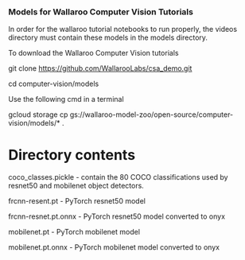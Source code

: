 ### Models for Wallaroo Computer Vision Tutorials

In order for the wallaroo tutorial notebooks to run properly, the videos directory must contain these models in the models directory.

To download the Wallaroo Computer Vision tutorials

git clone https://github.com/WallarooLabs/csa_demo.git

cd computer-vision/models

Use the following cmd in a terminal

gcloud storage cp gs://wallaroo-model-zoo/open-source/computer-vision/models/* .

# Directory contents

coco_classes.pickle - contain the 80 COCO classifications used by resnet50 and mobilenet object detectors.  

frcnn-resent.pt - PyTorch resnet50 model

frcnn-resnet.pt.onnx - PyTorch resnet50 model converted to onyx

mobilenet.pt - PyTorch mobilenet model

mobilenet.pt.onnx - PyTorch mobilenet model converted to onyx
